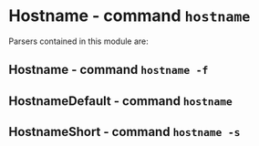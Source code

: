 Hostname - command ``hostname``
===============================

Parsers contained in this module are:

Hostname - command ``hostname -f``
----------------------------------

HostnameDefault - command ``hostname``
--------------------------------------

HostnameShort - command ``hostname -s``
---------------------------------------